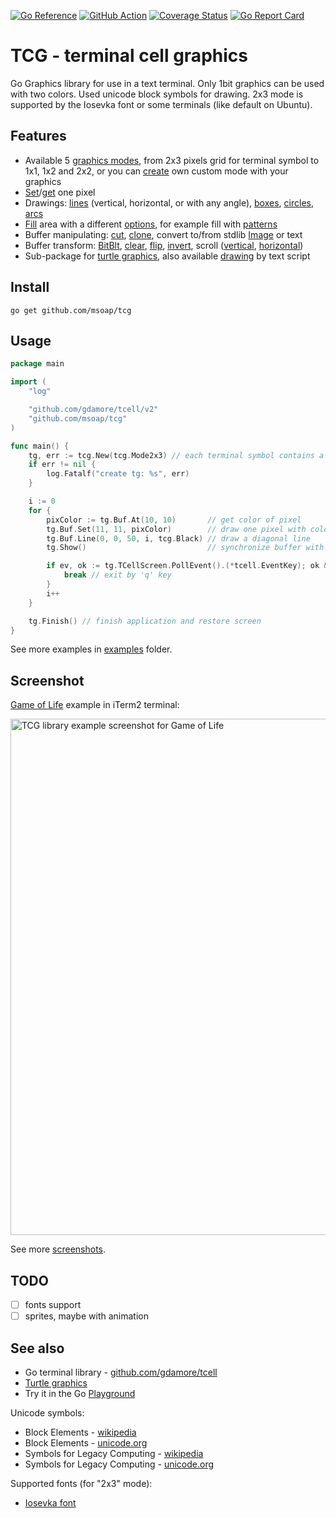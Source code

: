 [![Go Reference](https://pkg.go.dev/badge/github.com/msoap/tcg.svg)](https://pkg.go.dev/github.com/msoap/tcg)
[![GitHub Action](https://github.com/msoap/tcg/actions/workflows/go.yml/badge.svg)](https://github.com/msoap/tcg/actions/workflows/go.yml)
[![Coverage Status](https://coveralls.io/repos/github/msoap/tcg/badge.svg?branch=master)](https://coveralls.io/github/msoap/tcg?branch=master)
[![Go Report Card](https://goreportcard.com/badge/github.com/msoap/tcg)](https://goreportcard.com/report/github.com/msoap/tcg)

# TCG - terminal cell graphics

Go Graphics library for use in a text terminal. Only 1bit graphics can be used with two colors. Used unicode block symbols for drawing. 2x3 mode is supported by the Iosevka font or some terminals (like default on Ubuntu).

## Features

  * Available 5 [graphics modes](https://pkg.go.dev/github.com/msoap/tcg#PixelMode), from 2x3 pixels grid for terminal symbol to 1x1, 1x2 and 2x2, or you can [create](https://pkg.go.dev/github.com/msoap/tcg#NewPixelMode) own custom mode with your graphics
  * [Set](https://pkg.go.dev/github.com/msoap/tcg#Buffer.Set)/[get](https://pkg.go.dev/github.com/msoap/tcg#Buffer.At) one pixel
  * Drawings: [lines](https://pkg.go.dev/github.com/msoap/tcg#Buffer.Line) (vertical, horizontal, or with any angle), [boxes](https://pkg.go.dev/github.com/msoap/tcg#Buffer.Rect), [circles](https://pkg.go.dev/github.com/msoap/tcg#Buffer.Circle), [arcs](https://pkg.go.dev/github.com/msoap/tcg#Buffer.Arc)
  * [Fill](https://pkg.go.dev/github.com/msoap/tcg#Buffer.Fill) area with a different [options](https://pkg.go.dev/github.com/msoap/tcg#FillOpt), for example fill with [patterns](https://pkg.go.dev/github.com/msoap/tcg#WithPattern)
  * Buffer manipulating: [cut](https://pkg.go.dev/github.com/msoap/tcg#Buffer.Cut), [clone](https://pkg.go.dev/github.com/msoap/tcg#Buffer.Clone), convert to/from stdlib [Image](https://pkg.go.dev/github.com/msoap/tcg#Buffer.ToImage) or text
  * Buffer transform: [BitBlt](https://pkg.go.dev/github.com/msoap/tcg#Buffer.BitBlt), [clear](https://pkg.go.dev/github.com/msoap/tcg#Buffer.Clear), [flip](https://pkg.go.dev/github.com/msoap/tcg#Buffer.HFlip), [invert](https://pkg.go.dev/github.com/msoap/tcg#Buffer.Invert), scroll ([vertical](https://pkg.go.dev/github.com/msoap/tcg#Buffer.VScroll), [horizontal](https://pkg.go.dev/github.com/msoap/tcg#Buffer.HScroll))
  * Sub-package for [turtle graphics](https://pkg.go.dev/github.com/msoap/tcg/turtle), also available [drawing](https://pkg.go.dev/github.com/msoap/tcg@v0.0.1/turtle#Turtle.DrawScript) by text script

## Install

    go get github.com/msoap/tcg

## Usage

```go
package main

import (
	"log"

	"github.com/gdamore/tcell/v2"
	"github.com/msoap/tcg"
)

func main() {
	tg, err := tcg.New(tcg.Mode2x3) // each terminal symbol contains a 2x3 pixels grid, also you can use 1x1, 1x2, and 2x2 modes
	if err != nil {
		log.Fatalf("create tg: %s", err)
	}

	i := 0
	for {
		pixColor := tg.Buf.At(10, 10)       // get color of pixel
		tg.Buf.Set(11, 11, pixColor)        // draw one pixel with color from 10,10
		tg.Buf.Line(0, 0, 50, i, tcg.Black) // draw a diagonal line
		tg.Show()                           // synchronize buffer with screen

		if ev, ok := tg.TCellScreen.PollEvent().(*tcell.EventKey); ok && ev.Rune() == 'q' {
			break // exit by 'q' key
		}
		i++
	}

	tg.Finish() // finish application and restore screen
}
```

See more examples in [examples](https://github.com/msoap/tcg/tree/master/examples) folder.

## Screenshot

[Game of Life](https://github.com/msoap/tcg/tree/master/examples/game_of_life) example in iTerm2 terminal:

<img width="826" alt="TCG library example screenshot for Game of Life" src="https://user-images.githubusercontent.com/844117/226143976-4db0f377-0195-4c8d-8dea-799eee29d9ce.png">

See more [screenshots](https://github.com/msoap/tcg/wiki/Screenshots).

## TODO

  * [ ] fonts support
  * [ ] sprites, maybe with animation

## See also

  * Go terminal library - [github.com/gdamore/tcell](https://github.com/gdamore/tcell/)
  * [Turtle graphics](https://en.wikipedia.org/wiki/Turtle_graphics)
  * Try it in the Go [Playground](https://go.dev/play/p/uwvG0vxRtHJ)

Unicode symbols:

  * Block Elements - [wikipedia](https://en.wikipedia.org/wiki/Block_Elements)
  * Block Elements - [unicode.org](https://www.unicode.org/charts/PDF/U2580.pdf)
  * Symbols for Legacy Computing - [wikipedia](https://en.wikipedia.org/wiki/Symbols_for_Legacy_Computing)
  * Symbols for Legacy Computing - [unicode.org](http://unicode.org/charts/PDF/U1FB00.pdf)

Supported fonts (for "2x3" mode):

  * [Iosevka font](https://github.com/be5invis/Iosevka)
